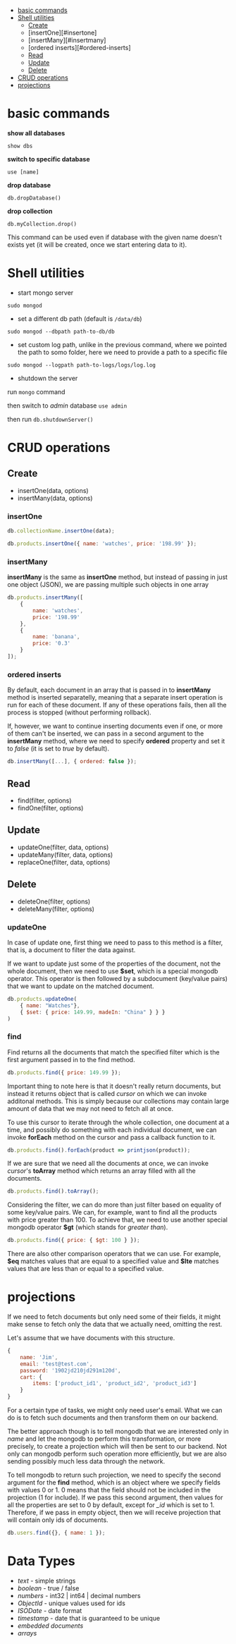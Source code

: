 -   [basic commands](#basic-commands)
-   [Shell utilities](#shell-utilities)
    -   [Create](#create)
    -   [insertOne][#insertone]
    -   [insertMany][#insertmany]
    -   [ordered inserts][#ordered-inserts]
    -   [Read](#read)
    -   [Update](#update)
    -   [Delete](#delete)
-   [CRUD operations](#crud-operations)
-   [projections](#projections)

# basic commands

**show all databases**

```
show dbs
```

**switch to specific database**

```
use [name]
```

**drop database**

```
db.dropDatabase()
```

**drop collection**

```
db.myCollection.drop()
```

This command can be used even if database with the given name doesn't exists yet (it will be created, once we start entering data to it).

# Shell utilities

-   start mongo server

```
sudo mongod
```

-   set a different db path (default is `/data/db`)

```
sudo mongod --dbpath path-to-db/db
```

-   set custom log path, unlike in the previous command, where we pointed the path to somo folder, here we need to provide a path to a specific file

```
sudo mongod --logpath path-to-logs/logs/log.log
```

-   shutdown the server

run `mongo` command

then switch to _admin_ database `use admin`

then run `db.shutdownServer()`

# CRUD operations

## Create

-   insertOne(data, options)
-   insertMany(data, options)

### insertOne

```javascript
db.collectionName.insertOne(data);
```

```javascript
db.products.insertOne({ name: 'watches', price: '198.99' });
```

### insertMany

**insertMany** is the same as **insertOne** method, but instead of passing in just one object (JSON), we are passing multiple such objects in one array

```javascript
db.products.insertMany([
    {
        name: 'watches',
        price: '198.99'
    },
    {
        name: 'banana',
        price: '0.3'
    }
]);
```

### ordered inserts

By default, each document in an array that is passed in to **insertMany** method is inserted separatelly, meaning that a separate insert operation is run for each of these document. If any of these operations fails, then all the process is stopped (without performing rollback).

If, however, we want to continue inserting documents even if one, or more of them can't be inserted, we can pass in a second argument to the **insertMany** method, where we need to specify **ordered** property and set it to _false_ (it is set to _true_ by default).

```javascript
db.insertMany([...], { ordered: false });
```

## Read

-   find(filter, options)
-   findOne(filter, options)

## Update

-   updateOne(filter, data, options)
-   updateMany(filter, data, options)
-   replaceOne(filter, data, options)

## Delete

-   deleteOne(filter, options)
-   deleteMany(filter, options)

### updateOne

In case of update one, first thing we need to pass to this method is a filter, that is, a document to filter the data against.

If we want to update just some of the properties of the document, not the whole document, then we need to use **\$set**, which is a special mongodb operator. This operator is then followed by a subdocument (key/value pairs) that we want to update on the matched document.

```javascript
db.products.updateOne(
    { name: "Watches"},
    { $set: { price: 149.99, madeIn: "China" } } }
)
```

### find

Find returns all the documents that match the specified filter which is the first argument passed in to the find method.

```javascript
db.products.find({ price: 149.99 });
```

Important thing to note here is that it doesn't really return documents, but instead it returns object that is called _cursor_ on which we can invoke additonal methods.
This is simply because our collections may contain large amount of data that we may not need to fetch all at once.

To use this cursor to iterate through the whole collection, one document at a time, and possibly do something with each individual document, we can invoke **forEach** method on the cursor and pass a callback function to it.

```javascript
db.products.find().forEach(product => printjson(product));
```

If we are sure that we need all the documents at once, we can invoke _cursor_'s **toArray** method which returns an array filled with all the documents.

```javascript
db.products.find().toArray();
```

Considering the filter, we can do more than just filter based on equality of some key/value pairs. We can, for example, want to find all the products with price greater than 100. To achieve that, we need to use another special mongodb operator **\$gt** (which stands for _greater than_).

```javascript
db.products.find({ price: { $gt: 100 } });
```

There are also other comparison operators that we can use. For example, **\$eq** matches values that are equal to a specified value and **\$lte** matches values that are less than or equal to a specified value.

# projections

If we need to fetch documents but only need some of their fields, it might make sense to fetch only the data that we actually need, omitting the rest.

Let's assume that we have documents with this structure.

```javascript
{
    name: 'Jim',
    email: 'test@test.com',
    password: '1902jd210jd291m120d',
    cart: {
        items: ['product_id1', 'product_id2', 'product_id3']
    }
}
```

For a certain type of tasks, we might only need user's email. What we can do is to fetch such documents and then transform them on our backend.

The better approach though is to tell mongodb that we are interested only in _name_ and let the mongodb to perform this transformation, or more precisely, to create a projection which will then be sent to our backend. Not only can mongodb perform such operation more efficiently, but we are also sending possibly much less data through the network.

To tell mongodb to return such projection, we need to specify the second argument for the **find** method, which is an object where we specify fields with values 0 or 1. 0 means that the field should not be included in the projection (1 for include). If we pass this second argument, then values for all the properties are set to 0 by default, except for _\_id_ which is set to 1. Therefore, if we pass in empty object, then we will receive projection that will contain only ids of documents.

```javascript
db.users.find({}, { name: 1 });
```

# Data Types

-   _text_ - simple strings
-   _boolean_ - true / false
-   _numbers_ - int32 | int64 | decimal numbers
-   _ObjectId_ - unique values used for ids
-   _ISODate_ - date format
-   _timestamp_ - date that is guaranteed to be unique
-   _embedded documents_
-   _arrays_
